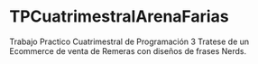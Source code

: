 # TPCuatrimestralArenaFarias
Trabajo Practico Cuatrimestral de Programación 3
Tratese de un Ecommerce de venta de Remeras con diseños de frases Nerds.

